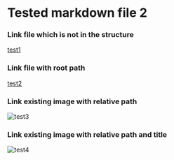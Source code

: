 # Tested markdown file 2

### Link file which is not in the structure
[test1](https://github.com/gardener/gardener/blob/v1.30.0/README.md)

### Link file with root path
[test2](/baseURL/target/)

### Link existing image with relative path
![test3](/baseURL/images/gardener-docforge-logo.png)

### Link existing image with relative path and title
![test4](/baseURL/images/gardener-docforge-logo.png "gardener-docforge-logo")
